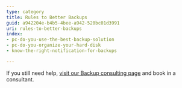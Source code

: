 ```yaml
---
type: category
title: Rules to Better Backups
guid: a942204e-b4b5-4bee-a942-520bc01d3991
uri: rules-to-better-backups
index:
- pc-do-you-use-the-best-backup-solution
- pc-do-you-organize-your-hard-disk
- know-the-right-notification-for-backups

---
```

If you still need help, [visit our Backup consulting page](https&#58;//www.ssw.com.au/ssw/Consulting/Backup-Recovery.aspx) and book in a consultant.

